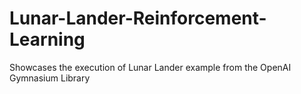 # Lunar-Lander-Reinforcement-Learning
Showcases the execution of Lunar Lander example from the OpenAI Gymnasium Library
